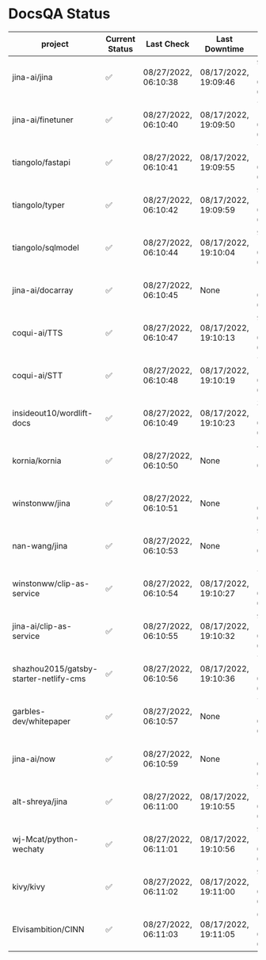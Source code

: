 # DocsQA Status

|               project                |Current Status|     Last Check     |   Last Downtime    |              % Uptime              |
|--------------------------------------|--------------|--------------------|--------------------|------------------------------------|
|jina-ai/jina                          |✅            |08/27/2022, 06:10:38|08/17/2022, 19:09:46|95.713 (since 08/15/2022, 07:09:42) |
|jina-ai/finetuner                     |✅            |08/27/2022, 06:10:40|08/17/2022, 19:09:50|72.507 (since 08/15/2022, 07:09:42) |
|tiangolo/fastapi                      |✅            |08/27/2022, 06:10:41|08/17/2022, 19:09:55|72.511 (since 08/15/2022, 07:09:42) |
|tiangolo/typer                        |✅            |08/27/2022, 06:10:42|08/17/2022, 19:09:59|90.760 (since 08/15/2022, 07:09:42) |
|tiangolo/sqlmodel                     |✅            |08/27/2022, 06:10:44|08/17/2022, 19:10:04|95.727 (since 08/15/2022, 07:09:42) |
|jina-ai/docarray                      |✅            |08/27/2022, 06:10:45|None                |100.000 (since 08/24/2022, 01:39:12)|
|coqui-ai/TTS                          |✅            |08/27/2022, 06:10:47|08/17/2022, 19:10:13|95.724 (since 08/15/2022, 07:09:42) |
|coqui-ai/STT                          |✅            |08/27/2022, 06:10:48|08/17/2022, 19:10:19|72.512 (since 08/15/2022, 07:09:42) |
|insideout10/wordlift-docs             |✅            |08/27/2022, 06:10:49|08/17/2022, 19:10:23|30.120 (since 08/15/2022, 07:09:42) |
|kornia/kornia                         |✅            |08/27/2022, 06:10:50|None                |40.464 (since 08/23/2022, 16:11:04) |
|winstonww/jina                        |✅            |08/27/2022, 06:10:51|None                |100.000 (since 08/26/2022, 06:21:28)|
|nan-wang/jina                         |✅            |08/27/2022, 06:10:53|None                |99.957 (since 08/24/2022, 15:11:24) |
|winstonww/clip-as-service             |✅            |08/27/2022, 06:10:54|08/17/2022, 19:10:27|72.513 (since 08/15/2022, 07:09:42) |
|jina-ai/clip-as-service               |✅            |08/27/2022, 06:10:55|08/17/2022, 19:10:32|95.733 (since 08/15/2022, 07:09:42) |
|shazhou2015/gatsby-starter-netlify-cms|✅            |08/27/2022, 06:10:56|08/17/2022, 19:10:36|72.512 (since 08/15/2022, 07:09:42) |
|garbles-dev/whitepaper                |✅            |08/27/2022, 06:10:57|None                |70.273 (since 08/24/2022, 01:39:12) |
|jina-ai/now                           |✅            |08/27/2022, 06:10:59|None                |100.000 (since 08/24/2022, 01:39:12)|
|alt-shreya/jina                       |✅            |08/27/2022, 06:11:00|08/17/2022, 19:10:55|90.056 (since 08/15/2022, 07:09:42) |
|wj-Mcat/python-wechaty                |✅            |08/27/2022, 06:11:01|08/17/2022, 19:10:56|94.438 (since 08/15/2022, 07:09:42) |
|kivy/kivy                             |✅            |08/27/2022, 06:11:02|08/17/2022, 19:11:00|90.058 (since 08/15/2022, 07:09:42) |
|Elvisambition/CINN                    |✅            |08/27/2022, 06:11:03|08/17/2022, 19:11:05|66.840 (since 08/15/2022, 07:09:42) |
